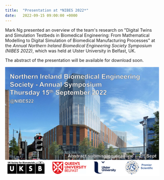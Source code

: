 ```yaml
---
title:  "Presentation at *NIBES 2022*"
date:   2022-09-15 09:00:00 +0000
---
```


Mark Ng presented an overview of the team's research on "Digital Twins and Simulation Testbeds in Biomedical Engineering: From Mathematical Modelling to Digital Simulation of Biomedical Manufacturing Processes" at the *Annual Northern Ireland Biomedical Engineering Society Symposium (NIBES 2022)*, which was held at Ulster University in Belfast, UK. 

The abstract of the presentation will be available for download soon. 

<img src="/assets/Figures/NIBES.png" width="840">
